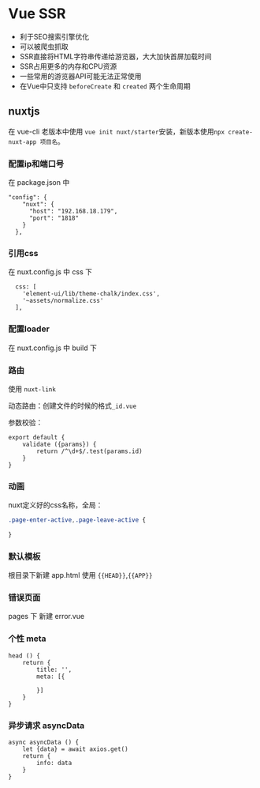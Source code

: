 # Vue SSR

* 利于SEO搜索引擎优化
* 可以被爬虫抓取
* SSR直接将HTML字符串传递给游览器，大大加快首屏加载时间
* SSR占用更多的内存和CPU资源
* 一些常用的游览器API可能无法正常使用
* 在Vue中只支持 `beforeCreate` 和 `created` 两个生命周期

## nuxtjs
在 vue-cli 老版本中使用 `vue init nuxt/starter`安装，新版本使用`npx create-nuxt-app 项目名`。

### 配置ip和端口号
在 package.json 中
```
"config": {
    "nuxt": {
      "host": "192.168.18.179",
      "port": "1818"
    }
  },
```

### 引用css
在 nuxt.config.js 中 css 下
```
  css: [
    'element-ui/lib/theme-chalk/index.css',
    '~assets/normalize.css'
  ],
```

### 配置loader
在 nuxt.config.js 中 build 下

### 路由
使用 `nuxt-link`

动态路由：创建文件的时候的格式`_id.vue`

参数校验：
```
export default {
    validate ({params}) {
        return /^\d+$/.test(params.id)
    }
}
```

### 动画 
nuxt定义好的css名称，全局：
```css
.page-enter-active,.page-leave-active {
    
}
```

### 默认模板
根目录下新建 app.html 使用 `{{HEAD}}`,`{{APP}}`

### 错误页面
pages 下 新建 error.vue

### 个性 meta
```
head () {
    return {
        title: '',
        meta: [{
        
        }]
    }
}
```

### 异步请求 asyncData 
```
async asyncData () {
    let {data} = await axios.get()
    return {
        info: data
    }
}
```

